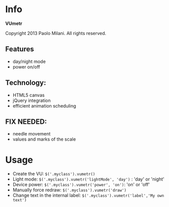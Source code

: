 # Info

**VUmetr**

Copyright 2013 Paolo Milani. All rights reserved.

## Features
 - day/night mode
 - power on/off

## Technology:
 - HTML5 canvas
 - jQuery integration
 - efficient animation scheduling

## FIX NEEDED:
 - needle movement
 - values and marks of the scale

# Usage

- Create the VU: `$('.myclass').vumetr()`
- Light mode: `$('.myclass').vumetr('lightMode', 'day')` : 'day' or 'night'
- Device power: `$('.myclass').vumetr('power', 'on')`: 'on' or 'off'
- Manually force redraw: `$('.myclass').vumetr('draw')`
- Change text in the internal label: `$('.myclass').vumetr('label','My own text')`
 